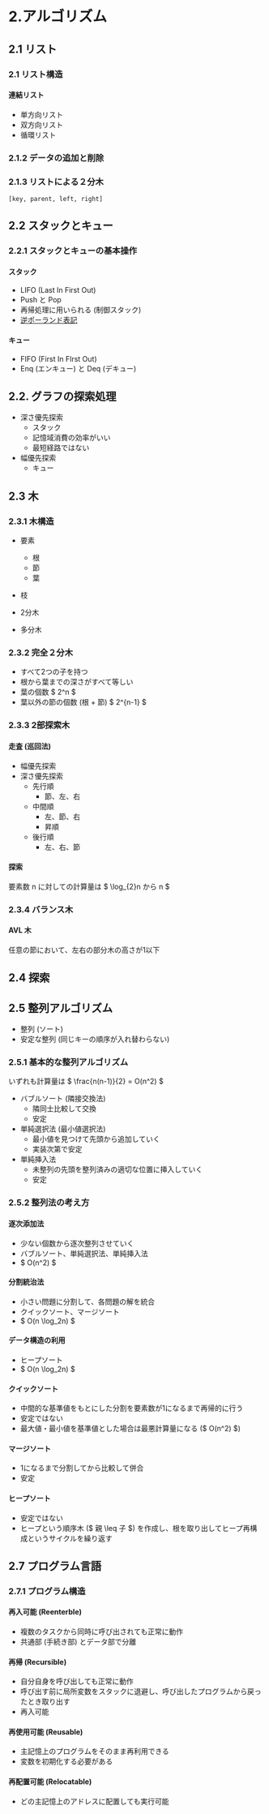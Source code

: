 # 2.アルゴリズム

## 2.1 リスト

### 2.1 リスト構造

#### 連結リスト

- 単方向リスト
- 双方向リスト
- 循環リスト

### 2.1.2 データの追加と削除

### 2.1.3 リストによる２分木

`[key, parent, left, right]`

## 2.2 スタックとキュー

### 2.2.1 スタックとキューの基本操作

#### スタック

- LIFO (Last In First Out)
- Push と Pop
- 再帰処理に用いられる (制御スタック)
- [逆ポーランド表記](TODO)

#### キュー

- FIFO (First In FIrst Out)
- Enq (エンキュー) と Deq (デキュー)

## 2.2. グラフの探索処理

- 深さ優先探索
  - スタック
  - 記憶域消費の効率がいい
  - 最短経路ではない
- 幅優先探索
  - キュー

## 2.3 木

### 2.3.1 木構造

- 要素
  - 根
  - 節
  - 葉
- 枝

- 2分木
- 多分木

### 2.3.2 完全２分木

- すべて2つの子を持つ
- 根から葉までの深さがすべて等しい
- 葉の個数 $ 2^n $
- 葉以外の節の個数 (根 + 節) $ 2^{n-1} $

### 2.3.3 2部探索木

#### 走査 (巡回法)

- 幅優先探索
- 深さ優先探索
  - 先行順
    - 節、左、右
  - 中間順
    - 左、節、右
    - 昇順
  - 後行順
    - 左、右、節

#### 探索

要素数 n に対しての計算量は $ \log_{2}n から n $

### 2.3.4 バランス木

#### AVL 木

任意の節において、左右の部分木の高さが1以下

## 2.4 探索

## 2.5 整列アルゴリズム

- 整列 (ソート)
- 安定な整列 (同じキーの順序が入れ替わらない)

### 2.5.1 基本的な整列アルゴリズム

いずれも計算量は $ \frac{n(n-1)}{2} = O(n^2) $

- バブルソート (隣接交換法)
  - 隣同士比較して交換
  - 安定
- 単純選択法 (最小値選択法)
  - 最小値を見つけて先頭から追加していく
  - 実装次第で安定
- 単純挿入法
  - 未整列の先頭を整列済みの適切な位置に挿入していく
  - 安定

### 2.5.2 整列法の考え方

#### 逐次添加法

- 少ない個数から逐次整列させていく
- バブルソート、単純選択法、単純挿入法
- $ O(n^2) $

#### 分割統治法

- 小さい問題に分割して、各問題の解を統合
- クイックソート、マージソート
- $ O(n \log_2n) $

#### データ構造の利用

- ヒープソート
- $ O(n \log_2n) $

#### クイックソート

- 中間的な基準値をもとにした分割を要素数が1になるまで再帰的に行う
- 安定ではない
- 最大値・最小値を基準値とした場合は最悪計算量になる ($ O(n^2) $)

#### マージソート

- 1になるまで分割してから比較して併合
- 安定

#### ヒープソート

- 安定ではない
- ヒープという順序木 ($ 親 \leq 子 $) を作成し、根を取り出してヒープ再構成というサイクルを繰り返す

## 2.7 プログラム言語

### 2.7.1 プログラム構造

#### 再入可能 (Reenterble)

- 複数のタスクから同時に呼び出されても正常に動作
- 共通部 (手続き部) とデータ部で分離

#### 再帰 (Recursible)

- 自分自身を呼び出しても正常に動作
- 呼び出す前に局所変数をスタックに退避し、呼び出したプログラムから戻ったとき取り出す
- 再入可能

#### 再使用可能 (Reusable)

- 主記憶上のプログラムをそのまま再利用できる
- 変数を初期化する必要がある

#### 再配置可能 (Relocatable)

- どの主記憶上のアドレスに配置しても実行可能
